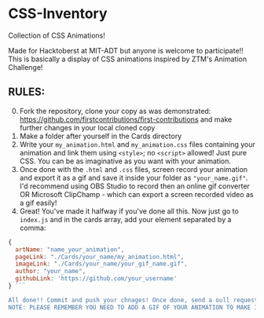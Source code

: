 # CSS-Inventory
Collection of CSS Animations!

Made for Hacktoberst at MIT-ADT but anyone is welcome to participate!!
This is basically a display of CSS animations inspired by ZTM's Animation Challenge!

## RULES:
0. Fork the repository, clone your copy as was demonstrated: https://github.com/firstcontributions/first-contributions and make further changes in your local cloned copy 
1. Make a folder after yourself in the Cards directory
2. Write your `my_animation.html` and `my_animation.css` files containing your animation and link them using `<style>`; no `<script>` allowed! Just pure CSS. You can be as imaginative as you want with your animation.
3. Once done with the `.html` and `.css` files, screen record your animation and export it as a gif and save it inside your folder as `"your_name.gif"`. I'd recommend using OBS Studio to record then an online gif converter OR Microsoft ClipChamp - which can export a screen recorded video as a gif easily!  
4. Great! You've made it halfway if you've done all this. Now just go to `index.js` and in the cards array, add your element separated by a comma:

```javascript
{
  artName: "name_your_animation",
  pageLink: "./Cards/your_name/my_animation.html",
  imageLink: "./Cards/your_name/your_gif_name.gif",
  author: "your_name",
  githubLink: 'https://github.com/your_username'
} ```

All done!! Commit and push your chnages! Once done, send a oull request for review. If you followed the steps correctly it'll be merged soon and your changes should be reflected on the main website! PLEASE BE CAREFUL WHILE LINKING YOUR CREATION, USE YOUR OWN FOLDER.
NOTE: PLEASE REMEMBER YOU NEED TO ADD A GIF OF YOUR ANIMATION TO MAKE IT SHOW UP ON THE MAIN WEBSITE. THANKS!





